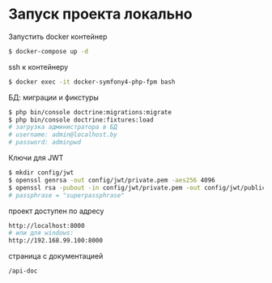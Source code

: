 Запуск проекта локально
==================================
Запустить docker контейнер
```bash
$ docker-compose up -d
```

ssh к контейнеру
```bash
$ docker exec -it docker-symfony4-php-fpm bash
```

БД: миграции и фикстуры
```bash
$ php bin/console doctrine:migrations:migrate
$ php bin/console doctrine:fixtures:load
# загрузка администратора в БД
# username: admin@localhost.by
# password: adminpwd
```

Ключи для JWT
```bash
$ mkdir config/jwt
$ openssl genrsa -out config/jwt/private.pem -aes256 4096
$ openssl rsa -pubout -in config/jwt/private.pem -out config/jwt/public.pem
# passphrase = "superpassphrase"
```

проект доступен по адресу
```bash
http://localhost:8000
# или для windows:
http://192.168.99.100:8000 
```

страница с документацией
```bash
/api-doc
```
